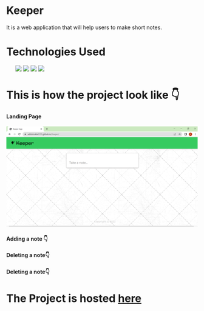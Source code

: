 <h1>Keeper</h1>
<p>It is a web application that will help users to make short notes.</p>

<h1>Technologies Used</h1>
<ul>
  <img src="https://img.shields.io/badge/React-20232A?style=for-the-badge&logo=react&logoColor=61DAFB" />
  <img src="https://img.shields.io/badge/HTML5-E34F26?style=for-the-badge&logo=html5&logoColor=white" />
  <img src="https://img.shields.io/badge/CSS3-1572B6?style=for-the-badge&logo=css3&logoColor=white" />
  <img src="https://img.shields.io/badge/JavaScript-323330?style=for-the-badge&logo=javascript&logoColor=F7DF1E" />
</ul>
<h1>This is how the project look like 👇</h1>
<h4>Landing Page</h4>
<img src="Screenshots/Landing.png"/>
<h4>Adding a note 👇</h4>
<!-- <img src="Screenshots/SS1.png"/> -->
<h4>Deleting a note👇</h4>
<!-- <img src="Screenshots/SS2.png"/> -->
<h4>Deleting a note👇</h4>
<!-- <img src="Screenshots/SS3.png"/> -->

<h1>The Project is hosted <a href="https://aditishukla0111.github.io/Keeper/">here</a></h1>
  
